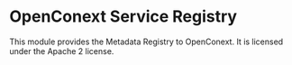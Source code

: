 OpenConext Service Registry
===========================

This module provides the Metadata Registry to OpenConext. It is licensed under the Apache 2 license.

